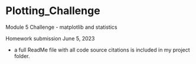 # Plotting_Challenge
Module 5 Challenge - matplotlib and statistics

Homework submission June 5, 2023
* a full ReadMe file with all code source citations is included in my project folder.
